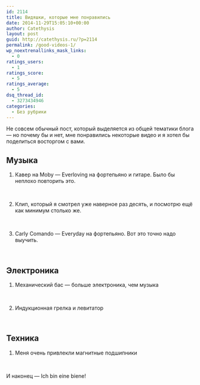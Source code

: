 ```yaml
---
id: 2114
title: Видяшки, которые мне понравились
date: 2014-11-29T15:05:10+00:00
author: Catethysis
layout: post
guid: http://catethysis.ru/?p=2114
permalink: /good-videos-1/
wp_noextrenallinks_mask_links:
  - 0
ratings_users:
  - 1
ratings_score:
  - 5
ratings_average:
  - 5
dsq_thread_id:
  - 3273434946
categories:
  - Без рубрики
---
```

Не совсем обычный пост, который выделяется из общей тематики блога &#8212; но почему бы и нет, мне понравились некоторые видео и я хотел бы поделиться восторгом с вами.

## Музыка

1. Кавер на Moby &#8212; Everloving на фортепьяно и гитаре. Было бы неплохо повторить это.



&nbsp;

2. Клип, который я смотрел уже наверное раз десять, и посмотрю ещё как минимум столько же.



<!--more-->

&nbsp;

3. Carly Comando &#8212; Everyday на фортепьяно. Вот это точно надо выучить.



&nbsp;

## Электроника

1. Механический бас &#8212; больше электроника, чем музыка



&nbsp;

2. Индукционная грелка и левитатор



&nbsp;

## Техника

1. Меня очень привлекли магнитные подшипники



&nbsp;

И наконец &#8212; Ich bin eine biene!